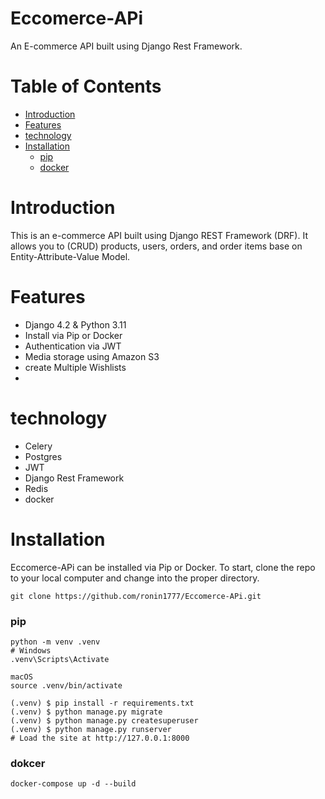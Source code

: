 # Eccomerce-APi

An E-commerce API built using Django Rest Framework.

# Table of Contents
* [Introduction](https://github.com/ronin1777/Eccomerce-APi/blob/main/README.md#introduction)
* [Features](https://github.com/ronin1777/H_dubbed/blob/main/README.md#features)
* [technology](https://github.com/ronin1777/H_dubbed/blob/main/README.md#technology)
* [Installation](https://github.com/ronin1777/H_dubbed/blob/main/README.md#setup-and-run)
  * [pip](https://github.com/ronin1777/Eccomerce-APi/blob/main/README.md#pip)
  * [docker](https://github.com/ronin1777/Eccomerce-APi/blob/main/README.md#dokcer)

# Introduction
This is an e-commerce API built using Django REST Framework (DRF). It allows you to (CRUD) products, users, orders, and order items base on Entity-Attribute-Value Model.

# Features
* Django 4.2 & Python 3.11
* Install via Pip or Docker
* Authentication via JWT
* Media storage using Amazon S3
* create Multiple Wishlists
* 

# technology
* Celery
* Postgres
* JWT
* Django Rest Framework
* Redis
* docker
# Installation
Eccomerce-APi can be installed via Pip or Docker. To start, clone the repo to your local computer and change into the proper directory.
```
git clone https://github.com/ronin1777/Eccomerce-APi.git
```
  ### pip
  ```
  python -m venv .venv
  # Windows
  .venv\Scripts\Activate
  
  macOS
  source .venv/bin/activate
  
  (.venv) $ pip install -r requirements.txt
  (.venv) $ python manage.py migrate
  (.venv) $ python manage.py createsuperuser
  (.venv) $ python manage.py runserver
  # Load the site at http://127.0.0.1:8000
  ```
  ### dokcer
  ```
  docker-compose up -d --build
  ```
